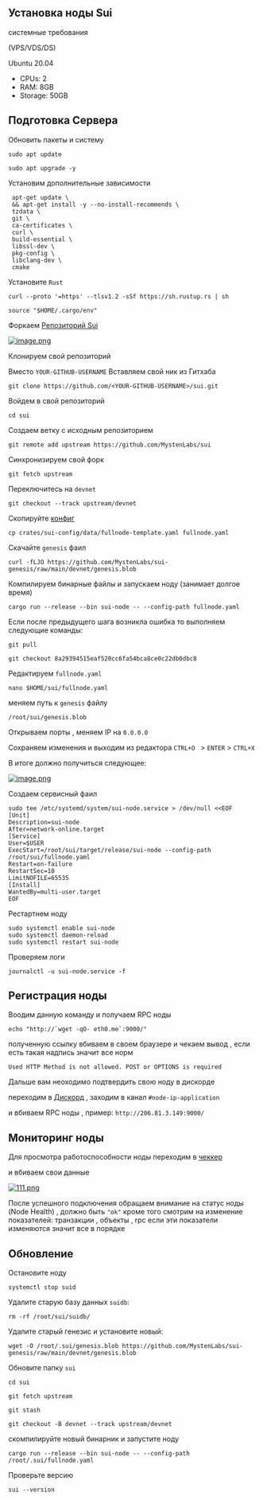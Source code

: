 ## Установка ноды Sui

  системные требования
 
  (VPS/VDS/DS) 
  
   Ubuntu 20.04
   
   - CPUs: 2
   - RAM: 8GB
   - Storage: 50GB
   
   
## Подготовка Сервера
  
   Обновить пакеты и систему

  ```
  sudo apt update 
  ```
    
  ``` 
  sudo apt upgrade -y
  ```
   

   Установим дополнительные зависимости

   ```
    apt-get update \
    && apt-get install -y --no-install-recommends \
    tzdata \
    git \
    ca-certificates \
    curl \
    build-essential \
    libssl-dev \
    pkg-config \
    libclang-dev \
    cmake 
  ```
    
   Установите ```Rust```
    
    
  ```
  curl --proto '=https' --tlsv1.2 -sSf https://sh.rustup.rs | sh
  ```
  
  
 ```
 source "$HOME/.cargo/env"
 ```
  
   
    
     
  Форкаем [Репозиторий Sui](https://github.com/MystenLabs/sui)
  
  
  [![image.png](https://i.postimg.cc/gkMwLbjP/image.png)](https://postimg.cc/crn1PjfD)
  
  
Клонируем свой репозиторий 

Вместо ```YOUR-GITHUB-USERNAME``` Вставляем свой ник из Гитхаба
  
 ```
 git clone https://github.com/<YOUR-GITHUB-USERNAME>/sui.git
 ```
 
 Войдем в свой репозиторий
 
 ```
 cd sui
 ```
 
 Создаем ветку с исходным репозиторием
 
 ```
 git remote add upstream https://github.com/MystenLabs/sui
 ```
 
 Синхронизируем свой форк
 
 ```
 git fetch upstream
 ```
 
 Переключитесь на ```devnet```
 
 ```
 git checkout --track upstream/devnet
 ```
 
 Скопируйте [конфиг](https://github.com/MystenLabs/sui/blob/main/crates/sui-config/data/fullnode-template.yaml) 
  
 ```
 cp crates/sui-config/data/fullnode-template.yaml fullnode.yaml
 ```
 
 Скачайте  ```genesis``` фаил
 
 ```
 curl -fLJO https://github.com/MystenLabs/sui-genesis/raw/main/devnet/genesis.blob
 ```
 
Компилируем бинарные файлы и запускаем ноду (занимает долгое время) 
 
 ```
cargo run --release --bin sui-node -- --config-path fullnode.yaml
 ```
Если после предыдущего шага возникла ошибка то выполняем следующие команды:

```
git pull
```
```
git checkout 8a29394515eaf520cc6fa54bca8ce0c22db0dbc8
```

Редактируем ```fullnode.yaml```

```
nano $HOME/sui/fullnode.yaml
```
 
меняем путь к ```genesis``` файлу 

```/root/sui/genesis.blob```

Открываем порты , меняем IP на ```0.0.0.0```

Сохраняем изменения и выходим из редактора ```CTRL+O ``` > ```ENTER``` > ```CTRL+X```

В итоге должно получиться следующее:

[![image.png](https://i.postimg.cc/FHk8P8qt/image.png)](https://postimg.cc/yDBLxQsn) 


Создаем сервисный фаил

```
sudo tee /etc/systemd/system/sui-node.service > /dev/null <<EOF 
[Unit] 
Description=sui-node 
After=network-online.target 
[Service] 
User=$USER
ExecStart=/root/sui/target/release/sui-node --config-path /root/sui/fullnode.yaml
Restart=on-failure 
RestartSec=10 
LimitNOFILE=65535
[Install] 
WantedBy=multi-user.target 
EOF
```

Рестартнем ноду

```
sudo systemctl enable sui-node
sudo systemctl daemon-reload 
sudo systemctl restart sui-node
```

Проверяем логи
```
journalctl -u sui-node.service -f
```


## Регистрация ноды

Воодим данную команду и получаем RPC ноды

```
echo "http://`wget -qO- eth0.me`:9000/"
```
полученную ссылку вбиваем в своем браузере
и чекаем вывод , если есть такая надпись значит все норм

```Used HTTP Method is not allowed. POST or OPTIONS is required```

Дальше вам неоходимо подтвердить свою ноду в дискорде

переходим в [Дискорд](https://discord.gg/sui) , заходим в канал ```#node-ip-application```

и вбиваем RPC ноды , пример: ```http://206.81.3.149:9000/```


## Мониторинг ноды

Для просмотра работоспособности ноды переходим в [чеккер](https://node.sui.zvalid.com/)

и вбиваем свои данные

[![111.png](https://i.postimg.cc/mktGJmc1/111.png)](https://postimg.cc/YLKVmfzt)

После успешного подключения обращаем внимание на статус ноды (Node Health)  , должно быть ```"ok"```
кроме того смотрим на изменение показателей: транзакции , объекты , rpc если эти показатели изменяются значит все в порядке



## Обновление

 Остановите ноду
 
 ```
 systemctl stop suid
 ```
 
 
 Удалите старую базу данных ```suidb```:

```
rm -rf /root/sui/suidb/
```

Удалите старый генезис и установите новый: 

```
wget -O /root/.sui/genesis.blob https://github.com/MystenLabs/sui-genesis/raw/main/devnet/genesis.blob
```

Обновите папку ```sui```
```
cd sui
```
```
git fetch upstream
```
```
git stash
```
```
git checkout -B devnet --track upstream/devnet
```

скомпилируйте новый бинарник и запустите ноду
```
cargo run --release --bin sui-node -- --config-path /root/.sui/fullnode.yaml
```

Проверьте версию
```
sui --version
```













 


 


   


    
   
